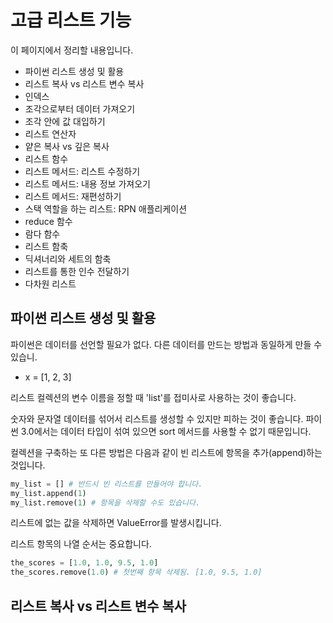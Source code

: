 # 고급 리스트 기능

이 페이지에서 정리할 내용입니다.

* 파이썬 리스트 생성 및 활용
* 리스트 복사 vs 리스트 변수 복사
* 인덱스
* 조각으로부터 데이터 가져오기
* 조각 안에 값 대입하기
* 리스트 연산자
* 얕은 복사 vs 깊은 복사
* 리스트 함수
* 리스트 메서드: 리스트 수정하기
* 리스트 메서드: 내용 정보 가져오기
* 리스트 메서드: 재편성하기
* 스택 역할을 하는 리스트: RPN 애플리케이션
* reduce 함수
* 람다 함수
* 리스트 함축
* 딕셔너리와 세트의 함축
* 리스트를 통한 인수 전달하기
* 다차원 리스트

## 파이썬 리스트 생성 및 활용

파이썬은 데이터를 선언할 필요가 없다. 다른 데이터를 만드는 방법과 동일하게 만들 수 있습니.

* x = \[1, 2, 3\]

리스트 컬렉션의 변수 이름을 정할 때 'list'를 접미사로 사용하는 것이 좋습니다.

숫자와 문자열 데이터를 섞어서 리스트를 생성할 수 있지만 피하는 것이 좋습니다. 파이썬 3.0에서는 데이터 타입이 섞여 있으면 sort 메서드를 사용할 수 없기 때문입니다.

컬렉션을 구축하는 또 다른 방법은 다음과 같이 빈 리스트에 항목을 추가\(append\)하는 것입니다.

```python
my_list = [] # 반드시 빈 리스트를 만들어야 합니다.
my_list.append(1)
my_list.remove(1) # 항목을 삭제할 수도 있습니다.
```

리스트에 없는 값을 삭제하면 ValueError를 발생시킵니다.

리스트 항목의 나열 순서는 중요합니다.

```python
the_scores = [1.0, 1.0, 9.5, 1.0]
the_scores.remove(1.0) # 첫번째 항목 삭제됨. [1.0, 9.5, 1.0]
```

## 리스트 복사 vs 리스트 변수 복사



